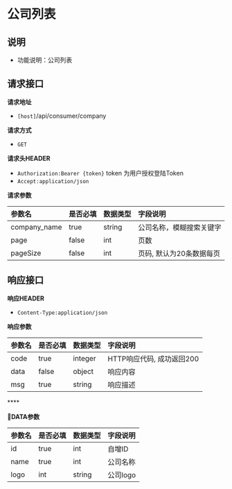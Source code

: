# 公司列表



## 说明 <a id="&#x8BF4;&#x660E;"></a>

* 功能说明：公司列表

## 请求接口 <a id="&#x8BF7;&#x6C42;&#x63A5;&#x53E3;"></a>

**请求地址**

* `[host]`/api/consumer/company

**请求方式**

* `GET`

**请求头HEADER**

* `Authorization:Bearer {token}` token 为用户授权登陆Token
* `Accept:application/json`

**请求参数**

| 参数名 | 是否必填 | 数据类型 | 字段说明 |
| :--- | :--- | :--- | :--- |
| company\_name | true | string | 公司名称，模糊搜索关键字 |
| page | false | int | 页数 |
| pageSize | false | int | 页码, 默认为20条数据每页 |

## 响应接口 <a id="&#x54CD;&#x5E94;&#x63A5;&#x53E3;"></a>

**响应HEADER**

* `Content-Type:application/json`

**响应参数**

| 参数名 | 是否必填 | 数据类型 | 字段说明 |
| :--- | :--- | :--- | :--- |
| code | true | integer | HTTP响应代码, 成功返回200 |
| data | false | object | 响应内容 |
| msg | true | string | 响应描述 |

\*\*\*\*

**DATA参数**

| 参数名 | 是否必填 | 数据类型 | 字段说明 |
| :--- | :--- | :--- | :--- |
| id | true | int | 自增ID |
| name | true | int | 公司名称 |
| logo | int | string | 公司logo |

